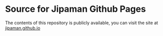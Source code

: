 # Source for Jipaman Github Pages
The contents of this repository is publicly available, you can visit the site at [jipaman.github.io](http://jipaman.github.io)
